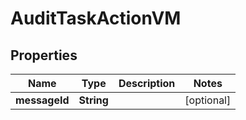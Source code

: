 

# AuditTaskActionVM


## Properties

| Name | Type | Description | Notes |
|------------ | ------------- | ------------- | -------------|
|**messageId** | **String** |  |  [optional] |



